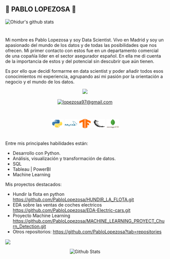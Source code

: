 
<p align="center">	
	
## 🌟 PABLO LOPEZOSA 🌟 



<img align="center" src="https://github-readme-stats.vercel.app/api?username=PabloLopezosa&show_icons=true&theme=Gradient&line_height=21" alt="Ohidur's github stats"/>


#

Mi nombre es Pablo Lopezosa y soy Data Scientist. Vivo en Madrid y soy un apasionado del mundo de los datos y de todas las posibilidades que nos ofrecen. Mi primer contacto con estos fue en un departamento comercial de una copañía líder en el sector asegurador español. En ella me di cuenta de la importancia de estos y del potencial sin descubrir que aún tienen.

Es por ello que decidí formarme en data scientist y poder añadir todos esos conocimientos mi experiencia, agrupando así mi pasión por la orientación a negocio y el mundo de los datos. 

	
<p align="center">
<a href="https://www.linkedin.com/in/pablo-lopezosa-del-pino/" target="_blank"><img src="https://img.shields.io/badge/-LinkedIn-%230077B5?style=for-the-badge&logo=linkedin&logoColor=white" target="_blank"></a>
  
	
  <p align="center">
<a href="mailto:lopezosa97@gmail.com?subject=Github%20Visitor&body=Hi%20Ohidur,..."><img src="http://img.shields.io/badge/lopezosa97@gmail.com-_?label=Send%20Mail&style=social&logo=gmail" alt="lopezosa97@gmail.com"></a>
	  

<div style="display: inline_block"><br>
<p align="center">
<img align="center" alt="Hugo-Python" height="30" width="40" src="https://raw.githubusercontent.com/devicons/devicon/master/icons/python/python-original.svg">
<img align="center" alt="Hugo-SQL" height="30" width="40" src="https://github.com/devicons/devicon/blob/master/icons/mysql/mysql-plain-wordmark.svg">
<img align="center" alt="Hugo-tensor" height="30" width="40" src="https://github.com/devicons/devicon/blob/master/icons/tensorflow/tensorflow-original.svg">
<img align="center" alt="Hugo-flask" height="30" width="40" src="https://github.com/devicons/devicon/blob/master/icons/flask/flask-original.svg">
<img align="center" alt="Hugo-flask" height="30" width="40" src="https://github.com/devicons/devicon/blob/master/icons/mongodb/mongodb-original-wordmark.svg">
	  
#
	  

Entre mis principales habilidades están:
- Desarrollo con Python. 
- Análisis, visualización y transformación de datos.
- SQL
- Tableau | PowerBI 
- Machine Learning

	
Mis proyectos destacados: 
- Hundir la flota en python https://github.com/PabloLopezosa/HUNDIR_LA_FLOTA.git 
- EDA sobre las ventas de coches electricos https://github.com/PabloLopezosa/EDA-Electric-cars.git
- Proyecto Machine Learning https://github.com/PabloLopezosa/MACHINE_LEARNING_PROYECT_Churn_Detection.git
- Otros repositorios: https://github.com/PabloLopezosa?tab=repositories
	
	



		
<p>
<img align="center" src="https://github-readme-stats.vercel.app/api/top-langs/?username=PabloLopezosa&theme=Gradient&hide_langs_below=1&layout=compact" />
</p>
	
	
	
	
<p align="center">
        <img src="https://raw.githubusercontent.com/bornmay/bornmay/Update/svg/Bottom.svg" alt="Github Stats" />
</p>	

